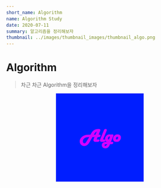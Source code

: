 ```yaml
---
short_name: Algorithm
name: Algorithm Study
date: 2020-07-11
summary: 알고리즘을 정리해보자
thumbnail: ../images/thumbnail_images/thumbnail_algo.png
---
```




# Algorithm

> 차근 차근 Algorithm을 정리해보자

<center>
	<img src="../images/thumbnail_images/thumbnail_algo.png" alt="armstrong_thumbnail" style="zoom:80%;" />
</center>

